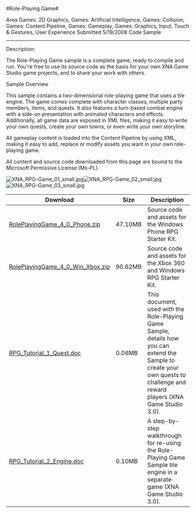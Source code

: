 #Role-Playing Game#

Area
Games: 2D Graphics, Games: Artificial Intelligence, Games: Collision, Games: Content Pipeline, Games: Gameplay, Games: Graphics, Input, Touch & Gestures, User Experience
Submitted
5/19/2008
Code Sample

---

Description:

The Role-Playing Game sample is a complete game, ready to compile and run. You're free to use its source code as the basis for your own XNA Game Studio game projects, and to share your work with others.

Sample Overview

This sample contains a two-dimensional role-playing game that uses a tile engine. The game comes complete with character classes, multiple party members, items, and quests. It also features a turn-based combat engine with a side-on presentation with animated characters and effects. Additionally, all game data are exposed in XML files, making it easy to write your own quests, create your own towns, or even write your own storyline.

All gameplay content is loaded into the Content Pipeline by using XML, making it easy to add, replace or modify assets you want in your own role-playing game.


All content and source code downloaded from this page are bound to the Microsoft Permissive License (Ms-PL).

![XNA_RPG-Game_01_small.jpg](https://github.com/DDReaper/XNAGameStudio/blob/master/Images/XNA_RPG-Game_01_small.jpg)![XNA_RPG-Game_02_small.jpg](https://github.com/DDReaper/XNAGameStudio/blob/master/Images/XNA_RPG-Game_02_small.jpg)![XNA_RPG-Game_03_small.jpg](https://github.com/DDReaper/XNAGameStudio/blob/master/Images/XNA_RPG-Game_03_small.jpg)
  	  		 

 
Download | Size | Description
---|---|---|
[RolePlayingGame_4_0_Phone.zip](https://github.com/DDReaper/XNAGameStudio/blob/master/Samples/RolePlayingGame_4_0_Phone.zip?raw=true) | 47.10MB | Source code and assets for the Windows Phone RPG Starter Kit.
[RolePlayingGame_4_0_Win_Xbox.zip](https://github.com/DDReaper/XNAGameStudio/blob/master/Samples/RolePlayingGame_4_0_Win_Xbox.zip?raw=true) | 90.62MB | Source code and assets for the Xbox 360 and Windows RPG Starter Kit.
[RPG_Tutorial_1_Quest.doc](https://github.com/DDReaper/XNAGameStudio/blob/master/Documents/RPG_Tutorial_1_Quest.doc?raw=true) | 0.06MB | This document, used with the Role-Playing Game Sample, details how you can extend the Sample to create your own quests to challenge and reward players (XNA Game Studio 3.0).
[RPG_Tutorial_2_Engine.doc](https://github.com/DDReaper/XNAGameStudio/blob/master/Documents/RPG_Tutorial_2_Engine.doc?raw=true) | 0.10MB | A step-by-step walkthrough for re-using the Role-Playing Game Sample tile engine in a separate game (XNA Game Studio 3.0). 